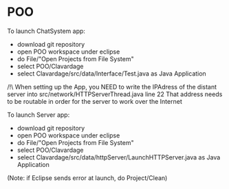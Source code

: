 # POO

To launch ChatSystem app:
- download git repository
- open POO workspace under eclipse
- do File/"Open Projects from File System"
- select POO/Clavardage
- select Clavardage/src/data/Interface/Test.java as Java Application

/!\ When setting up the App, you NEED to write the IPAdress of the distant server into src/network/HTTPServerThread.java line 22
    That address needs to be routable in order for the server to work over the Internet

To launch Server app:
- download git repository
- open POO workspace under eclipse
- do File/"Open Projects from File System"
- select POO/Clavardage
- select Clavardage/src/data/httpServer/LaunchHTTPServer.java as Java Application

(Note: if Eclipse sends error at launch, do Project/Clean)

